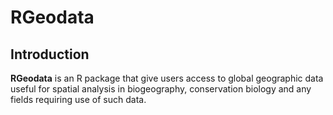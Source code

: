 # RGeodata
## Introduction
**RGeodata** is an R package that give users access to global geographic data useful for spatial analysis in biogeography, conservation biology and any fields requiring use of such data.
